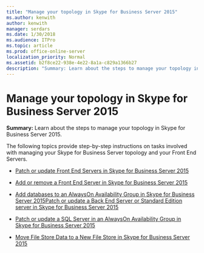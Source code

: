 ```yaml
---
title: "Manage your topology in Skype for Business Server 2015"
ms.author: kenwith
author: kenwith
manager: serdars
ms.date: 1/30/2018
ms.audience: ITPro
ms.topic: article
ms.prod: office-online-server
localization_priority: Normal
ms.assetid: b2f8ce22-938e-4e22-8a1a-c829a1366b27
description: "Summary: Learn about the steps to manage your topology in Skype for Business Server 2015."
---
```


# Manage your topology in Skype for Business Server 2015
 
**Summary:** Learn about the steps to manage your topology in Skype for Business Server 2015.
  
The following topics provide step-by-step instructions on tasks involved with managing your Skype for Business Server topology and your Front End Servers.
  
- [Patch or update Front End Servers in Skype for Business Server 2015](patch-or-update-front-end-servers.md)
    
- [Add or remove a Front End Server in Skype for Business Server 2015](add-or-remove-a-front-end-server.md)
    
- [Add databases to an AlwaysOn Availability Group in Skype for Business Server 2015](add-databases.md)[Patch or update a Back End Server or Standard Edition server in Skype for Business Server 2015](patch-or-update-a-back-end-or-standard-edition-server.md)
    
- [Patch or update a SQL Server in an AlwaysOn Availability Group in Skype for Business Server 2015](patch-or-update-sql-server.md)
    
- [Move File Store Data to a New File Store in Skype for Business Server 2015](../../help-topics/help-topobld/move-file-store-data.md)
    

